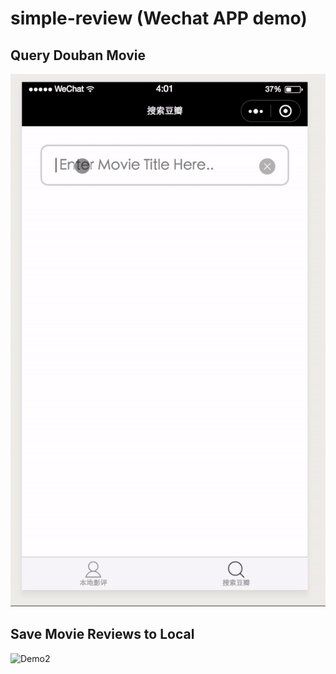 # simple-review (Wechat APP demo)

## Query Douban Movie
![Demo1](https://github.com/tianyinj/simple-review/blob/master/demo1.gif)
## Save Movie Reviews to Local
![Demo2](https://github.com/tianyinj/simple-review/blob/master/demo2.gif)
